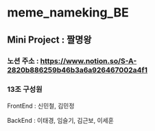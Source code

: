 # meme_nameking_BE
## Mini Project : 짤명왕 

### 노션 주소 : https://www.notion.so/S-A-2820b886259b46b3a6a926467002a4f1

### 13조 구성원
FrontEnd : 신민철, 김민정

BackEnd : 이태경, 임슬기, 김근보, 이세훈
